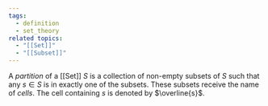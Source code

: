 ```yaml
---
tags:
  - definition
  - set_theory
related topics:
  - "[[Set]]"
  - "[[Subset]]"
---
```

A _partition_ of a [[Set]] $S$ is a collection of non-empty subsets of $S$ such that any $s\in S$ is in exactly one of the subsets. These subsets receive the name of _cells_. The cell containing $s$ is denoted by $\overline{s}$.